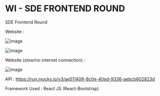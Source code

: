 # WI - SDE FRONTEND ROUND

SDE Frontend Round

Website : 

![image](https://github.com/HARSHHHULK/WorkIndia/assets/91682634/7184aefd-bb02-4d21-bce0-ef3819a93af3)

![image](https://github.com/HARSHHHULK/WorkIndia/assets/91682634/d165f8e4-e17f-49a2-884e-ae31ece4b795)


Website (slow/no internet connection) :

![image](https://github.com/HARSHHHULK/WorkIndia/assets/91682634/85b620fa-a60e-4289-a6bc-7bb0ba31e470)


API : https://run.mocky.io/v3/ae511409-8c0e-40ed-9336-aebcb602823d


Framework Used : React JS (React-Bootstrap)
